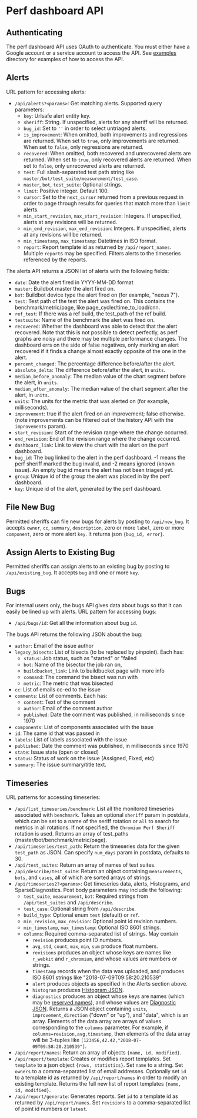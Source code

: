 # Perf dashboard API

## Authenticating
The perf dashboard API uses OAuth to authenticate. You must either have a
Google account or a service account to access the API. See
[examples](/dashboard/dashboard/api/examples/) directory
for examples of how to access the API.

## Alerts
URL pattern for accessing alerts:

 * `/api/alerts?<params>`: Get matching alerts. Supported query parameters:
    * `key`: Urlsafe alert entity key.
    * `sheriff`: String. If unspecified, alerts for any sheriff will be
      returned.
    * `bug_id`: Set to `''` in order to select untriaged alerts.
    * `is_improvement`: When omitted, both improvements and regressions are
      returned. When set to `true`, only improvements are returned. When set to
      `false`, only regressions are returned.
    * `recovered`: When omitted, both recovered and unrecovered alerts are
      returned. When set to `true`, only recovered alerts are returned. When set to
      `false`, only unrecovered alerts are returned.
    * `test`: Full slash-separated test path string like
      `master/bot/test_suite/measurement/test_case`.
    * `master`, `bot`, `test_suite`: Optional strings.
    * `limit`: Positive integer. Default 100.
    * `cursor`: Set to the `next_cursor` returned from a previous request in
      order to page through results for queries that match more than `limit`
      alerts.
    * `min_start_revision`, `max_start_revision`: Integers. If unspecified,
      alerts at any revisions will be returned.
    * `min_end_revision`, `max_end_revision`: Integers. If unspecified, alerts
      at any revisions will be returned.
    * `min_timestamp`, `max_timestamp`: Datetimes in ISO format.
    * `report`: Report template id as returned by `/api/report_names`. Multiple
      `report`s may be specified. Filters alerts to the timeseries referenced by
      the reports.

The alerts API returns a JSON list of alerts with the following fields:

 * `date`: Date the alert fired in YYYY-MM-DD format
 * `master`: Buildbot master the alert fired on.
 * `bot`: Buildbot device type the alert fired on (for example, "nexus 7").
 * `test`: Test path of the test the alert was fired on. This contains the
    benchmark/metric/page, like page_cycler/time_to_load/cnn.
 * `ref_test`: If there was a ref build, the test_path of the ref build.
 * `testsuite`: Name of the benchmark the alert was fired on.
 * `recovered`: Whether the dashboard was able to detect that the alert
    recovered. Note that this is not possible to detect perfectly, as perf
    graphs are noisy and there may be multiple performance changes. The
    dashboard errs on the side of false negatives, only marking an alert
    recovered if it finds a change almost exactly opposite of the one in the
    alert.
 * `percent_changed`: The percentage difference before/after the alert.
 * `absolute_delta`: The difference before/after the alert, in `units`.
 * `median_before_anomaly`: The median value of the chart segment before the
    alert, in `units`.
 * `median_after_anomaly`: The median value of the chart segment after the
    alert, in `units`.
 * `units`: The units for the metric that was alerted on (for example,
    milliseconds).
 * `improvement`: true if the alert fired on an improvement; false otherwise.
    (note improvements can be filtered out of the history API with the
    `improvements` param).
 * `start_revision`: Start of the revision range where the change occurred.
 * `end_revision`: End of the revision range where the change occurred.
 * `dashboard_link`: Link to view the chart with the alert on the perf
    dashboard.
 * `bug_id`: The bug linked to the alert in the perf dashboard. -1 means the
    perf sheriff marked the bug invalid, and -2 means ignored (known issue).
    An empty bug id means the alert has not been triaged yet.
 * `group`: Unique id of the group the alert was placed in by the perf
    dashboard.
 * `key`: Unique id of the alert, generated by the perf dashboard.

## File New Bug

Permitted sheriffs can file new bugs for alerts by posting to `/api/new_bug`. It
accepts `owner`, `cc`, `summary`, `description`, zero or more `label`, zero or
more `component`, zero or more alert `key`. It returns json `{bug_id, error}`.

## Assign Alerts to Existing Bug

Permitted sheriffs can assign alerts to an existing bug by posting to
`/api/existing_bug`. It accepts `bug` and one or more `key`.

## Bugs

For internal users only, the bugs API gives data about bugs so that it can
easily be lined up with alerts. URL pattern for accessing bugs:

 * `/api/bugs/id`: Get all the information about bug `id`.

The bugs API returns the following JSON about the bug:

 * `author`: Email of the issue author
 * `legacy_bisects`: List of bisects (to be replaced by pinpoint). Each has:
   * `status`: Job status, such as "started" or "failed
   * `bot`: Name of the bisector the job ran on,
   * `buildbucket_link`: Link to buildbucket page with more info
   * `command`: The command the bisect was run with
   * `metric`: The metric that was bisected
 * `cc`: List of emails cc-ed to the issue
 * `comments`: List of comments. Each has:
   * `content`: Text of the comment
   * `author`: Email of the comment author
   * `published`: Date the comment was published, in milliseconds since 1970
 * `components`: List of components associated with the issue
 * `id`: The same id that was passed in
 * `labels`: List of labels associated with the issue
 * `published`: Date the comment was published, in milliseconds since 1970
 * `state`: Issue state (open or closed)
 * `status`: Status of work on the issue (Assigned, Fixed, etc)
 * `summary`: The issue summary/title text.

## Timeseries

 URL patterns for accessing timeseries:

  * `/api/list_timeseries/benchmark`: List all the monitored timeseries
    associated with `benchmark`. Takes an optional `sheriff` param in postdata,
    which can be set to a name of the seriff rotation or `all` to search for
    metrics in all rotations. If not specified, the `Chromium Perf Sheriff`
    rotation is used. Returns an array of test_paths
    (master/bot/benchmark/metric/page).
  * `/api/timeseries/test_path`: Return the timeseries data for the given
    `test_path` as JSON. Can specify `num_days` param in postdata, defaults to
    30.
  * `/api/test_suites`: Return an array of names of test suites.
  * `/api/describe/test_suite`: Return an object containing `measurements`,
    `bots`, and `cases`, all of which are sorted arrays of strings.
  * `/api/timeseries2?<params>`: Get timeseries data, alerts, Histograms, and
    SparseDiagnostics. Post body parameters may include the following:
     * `test_suite`, `measurement`, `bot`: Required strings from
       `/api/test_suites` and `/api/describe`.
     * `test_case`: Optional string from `/api/describe`.
     * `build_type`: Optional enum `test` (default) or `ref`.
     * `min_revision`, `max_revision`: Optional point id revision numbers.
     * `min_timestamp`, `max_timestamp`: Optional ISO 8601 strings.
     * `columns`: Required comma-separated list of strings. May contain
        * `revision` produces point ID numbers.
        * `avg`, `std`, `count`, `max`, `min`, `sum` produce float numbers.
        * `revisions` produces an object whose keys are names like `r_webkit`
          and `r_chromium`, and whose values are numbers or strings.
        * `timestamp` records when the data was uploaded, and produces ISO 8601
          strings like "2018-07-09T09:58:20.210539"
        * `alert` produces objects as specified in the Alerts section above.
        * `histogram` produces [Histogram
          JSON](https://chromium.googlesource.com/catapult/+/master/docs/histogram-set-json-format.md).
        * `diagnostics` produces an object whose keys are names (which may be
          [reserved
          names](https://chromium.googlesource.com/catapult/+/master/tracing/tracing/value/diagnostics/reserved_infos.py)),
          and whose values are [Diagnostic
          JSON](https://chromium.googlesource.com/catapult/+/master/docs/histogram-set-json-format.md#diagnostics).
    Returns a JSON object containing `units`, `improvement_direction` ("down" or
    "up"), and "data", which is an array. Elements of the data array are arrays
    of values corresponding to the `columns` parameter. For example, if
    `columns=revision,avg,timestamp`, then elements of the data array will be
    3-tuples like `[123456,42.42,"2018-07-09T09:58:20.210539"]`.
  * `/api/report/names`: Return an array of objects `{name, id, modified}`.
  * `/api/report/template`: Creates or modifies report templates.
    Set `template` to a json object `{rows, statistics}`.
    Set `name` to a string.
    Set `owners` to a comma-separated list of email addresses.
    Optionally set `id` to a template id as returned by `/api/report/names` in
    order to modify an existing template.
    Returns the full new list of report templates `{name, id, modified}`.
  * `/api/report/generate`: Generates reports.
    Set `id` to a template id as returned by `/api/report/names`.
    Set `revisions` to a comma-separated list of point id numbers or `latest`.
